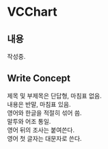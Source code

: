 # VCChart

## 내용

작성중.  

## Write Concept
제목 및 부제목은 단답형, 마침표 없음.  
내용은 반말, 마침표 있음.  
영어와 한글을 적절히 섞어 씀.  
말투와 어조 통일.  
영어 뒤의 조사는 붙여쓴다.  
영어 첫 글자는 대문자로 쓴다.  
